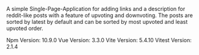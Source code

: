 A simple Single-Page-Application for adding links and a description for reddit-like posts with a feature of upvoting and downvoting. The posts are sorted by latest by default and can be sorted by most upvoted and least upvoted order.

Npm Version: 10.9.0
Vue Version: 3.3.0
Vite Version: 5.4.10
Vitest Version: 2.1.4
